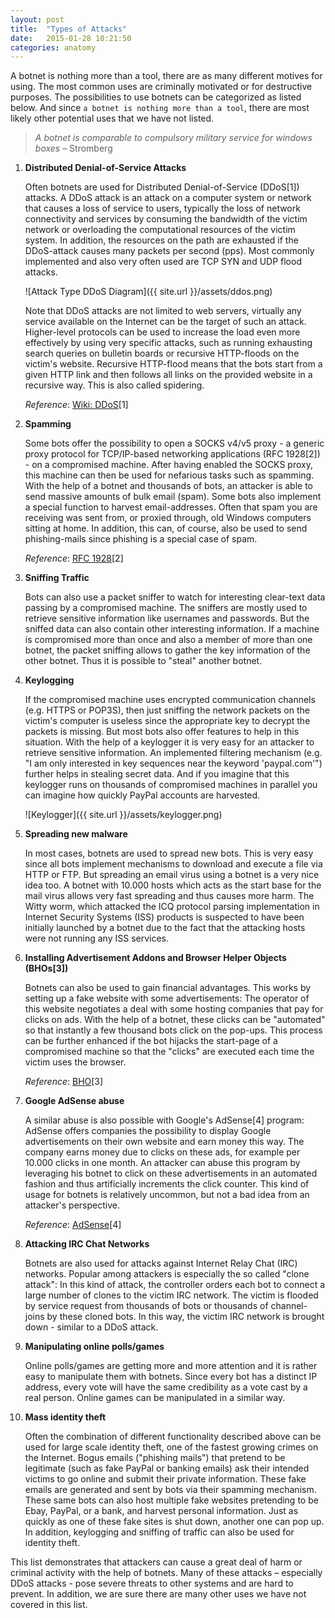 ```yaml
---
layout: post
title:  "Types of Attacks"
date:   2015-01-28 10:21:50
categories: anatomy
---
```


A botnet is nothing more than a tool, there are as many different motives for using. The most common uses are criminally motivated or for destructive purposes. The possibilities to use botnets can be categorized as listed below. And since `a botnet is nothing more than a tool`, there are most likely other potential uses that we have not listed.

> *A botnet is comparable to compulsory military service for windows boxes*
> – Stromberg

1.	**Distributed Denial-of-Service Attacks** 

	Often botnets are used for Distributed Denial-of-Service (DDoS[1]) attacks. A DDoS attack is an attack on a computer system or network that causes a loss of service to users, typically the loss of network connectivity and services by consuming the bandwidth of the victim network or overloading the computational resources of the victim system. In addition, the resources on the path are exhausted if the DDoS-attack causes many packets per second (pps). Most commonly implemented and also very often used are TCP SYN and UDP flood attacks. 
	
	![Attack Type DDoS Diagram]({{ site.url }}/assets/ddos.png)
	
	Note that DDoS attacks are not limited to web servers, virtually any service available on the Internet can be the target of such an attack. Higher-level protocols can be used to increase the load even more effectively by using very specific attacks, such as running exhausting search queries on bulletin boards or recursive HTTP-floods on the victim's website. Recursive HTTP-flood means that the bots start from a given HTTP link and then follows all links on the provided website in a recursive way. This is also called spidering.
	
	*Reference*: [Wiki: DDoS](http://en.wikipedia.org/wiki/Ddos)[1]

2.	**Spamming**

	Some bots offer the possibility to open a SOCKS v4/v5 proxy - a generic proxy protocol for TCP/IP-based networking applications (RFC 1928[2]) - on a compromised machine. After having enabled the SOCKS proxy, this machine can then be used for nefarious tasks such as spamming. With the help of a botnet and thousands of bots, an attacker is able to send massive amounts of bulk email (spam). Some bots also implement a special function to harvest email-addresses. Often that spam you are receiving was sent from, or proxied through, old Windows computers sitting at home. In addition, this can, of course, also be used to send phishing-mails since phishing is a special case of spam.
	
	*Reference*: [RFC 1928](http://rfc.net/rfc1928.html)[2]

3.	**Sniffing Traffic**

	Bots can also use a packet sniffer to watch for interesting clear-text data passing by a compromised machine. The sniffers are mostly used to retrieve sensitive information like usernames and passwords. But the sniffed data can also contain other interesting information. If a machine is compromised more than once and also a member of more than one botnet, the packet sniffing allows to gather the key information of the other botnet.
	Thus it is possible to "steal" another botnet.

4.	**Keylogging**

	If the compromised machine uses encrypted communication channels (e.g. HTTPS or POP3S), then just sniffing the network packets on the victim's computer is useless since the appropriate key to decrypt the packets is missing. But most bots also offer features to help in this situation. With the help of a keylogger it is very easy for an attacker to retrieve sensitive information. An implemented filtering mechanism (e.g. "I am only interested in key sequences near the keyword 'paypal.com'") further helps in stealing secret data. And if you imagine that this keylogger runs on thousands of compromised machines in parallel you can imagine how quickly PayPal accounts are harvested.
	
	![Keylogger]({{ site.url }}/assets/keylogger.png)

5.	**Spreading new malware**

	In most cases, botnets are used to spread new bots. This is very easy since all bots implement mechanisms to download and execute a file via HTTP or FTP. But spreading an email virus using a botnet is a very nice idea too. A botnet with 10.000 hosts which acts as the start base for the mail virus allows very fast spreading and thus causes more harm. The Witty worm, which attacked the ICQ protocol parsing implementation in Internet Security Systems (ISS) products is suspected to have been initially launched by a botnet due to the fact that the attacking hosts were not running any ISS services.

6.	**Installing Advertisement Addons and Browser Helper Objects (BHOs[3])**

	Botnets can also be used to gain financial advantages. This works by setting up a fake website with some advertisements: The operator of this website negotiates a deal with some hosting companies that pay for clicks on ads. With the help of a botnet, these clicks can be "automated" so that instantly a few thousand bots click on the pop-ups. This process can be further enhanced if the bot hijacks the start-page of a compromised machine so that the "clicks" are executed each time the victim uses the browser.
	
	*Reference*: [BHO](http://msdn.microsoft.com/library/en-us/dnwebgen/html/bho.asp)[3]
	
7.	**Google AdSense abuse**
	
	A similar abuse is also possible with Google's AdSense[4] program: AdSense offers companies the possibility to display Google advertisements on their own website and earn money this way. The company earns money due to clicks on these ads, for example per 10.000 clicks in one month. An attacker can abuse this program by leveraging his botnet to click on these advertisements in an automated fashion and thus artificially increments the click counter. This kind of usage for botnets is relatively uncommon, but not a bad idea from an attacker's perspective.
	
	*Reference*: [AdSense](https://www.google.com/adsense/)[4]

8.	**Attacking IRC Chat Networks**
	
	Botnets are also used for attacks against Internet Relay Chat (IRC) networks. Popular among attackers is especially the so called "clone attack": In this kind of attack, the controller orders each bot to connect a large number of clones to the victim IRC network. The victim is flooded by service request from thousands of bots or thousands of channel-joins by these cloned bots. In this way, the victim IRC network is brought down - similar to a DDoS attack.

9.	**Manipulating online polls/games**
	
	Online polls/games are getting more and more attention and it is rather easy to manipulate them with botnets. Since every bot has a distinct IP address, every vote will have the same credibility as a vote cast by a real person. Online games can be manipulated in a similar way.

10.	**Mass identity theft**

	Often the combination of different functionality described above can be used for large scale identity theft, one of the fastest growing crimes on the Internet. Bogus emails ("phishing mails") that pretend to be legitimate (such as fake PayPal or banking emails) ask their intended victims to go online and submit their private information. These fake emails are generated and sent by bots via their spamming mechanism. These same bots can also host multiple fake websites pretending to be Ebay, PayPal, or a bank, and harvest personal information. Just as quickly as one of these fake sites is shut down, another one can pop up. In addition, keylogging and sniffing of traffic can also be used for identity theft.

This list demonstrates that attackers can cause a great deal of harm or criminal activity with the help of botnets. Many of these attacks – especially DDoS attacks - pose severe threats to other systems and are hard to prevent. In addition, we are sure there are many other uses we have not covered in this list.


